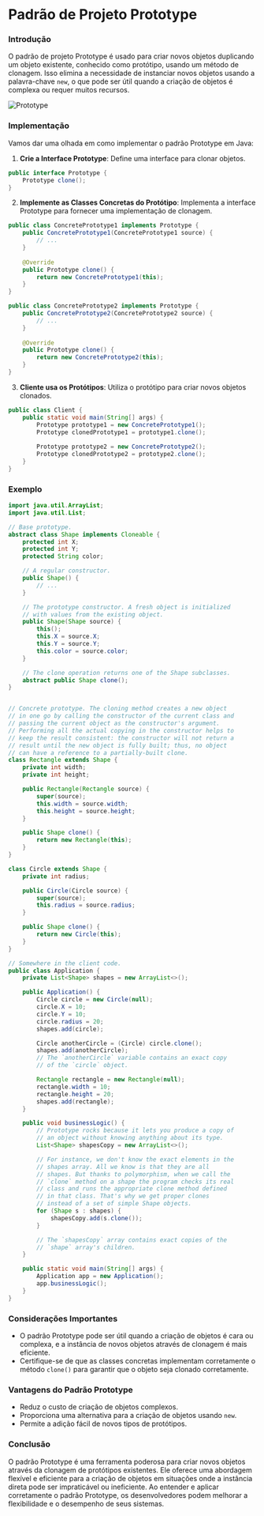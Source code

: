 # **Padrão de Projeto Prototype**

### Introdução
O padrão de projeto Prototype é usado para criar novos objetos duplicando um objeto existente, conhecido como protótipo, usando um método de clonagem. Isso elimina a necessidade de instanciar novos objetos usando a palavra-chave `new`, o que pode ser útil quando a criação de objetos é complexa ou requer muitos recursos.

![Prototype](./images/prototype.png)

### Implementação
Vamos dar uma olhada em como implementar o padrão Prototype em Java:

1. **Crie a Interface Prototype**: Define uma interface para clonar objetos.

```java
public interface Prototype {
    Prototype clone();
}
```

2. **Implemente as Classes Concretas do Protótipo**: Implementa a interface Prototype para fornecer uma implementação de clonagem.

```java
public class ConcretePrototype1 implements Prototype {
    public ConcretePrototype1(ConcretePrototype1 source) {
        // ...
    }
    
    @Override
    public Prototype clone() {
        return new ConcretePrototype1(this);
    }
}

public class ConcretePrototype2 implements Prototype {
    public ConcretePrototype2(ConcretePrototype2 source) {
        // ...
    }
    
    @Override
    public Prototype clone() {
        return new ConcretePrototype2(this);
    }
}
```

3. **Cliente usa os Protótipos**: Utiliza o protótipo para criar novos objetos clonados.

```java
public class Client {
    public static void main(String[] args) {
        Prototype prototype1 = new ConcretePrototype1();
        Prototype clonedPrototype1 = prototype1.clone();
        
        Prototype prototype2 = new ConcretePrototype2();
        Prototype clonedPrototype2 = prototype2.clone();
    }
}
```

### Exemplo

```java
import java.util.ArrayList;
import java.util.List;

// Base prototype.
abstract class Shape implements Cloneable {
    protected int X;
    protected int Y;
    protected String color;

    // A regular constructor.
    public Shape() {
        // ...
    }

    // The prototype constructor. A fresh object is initialized
    // with values from the existing object.
    public Shape(Shape source) {
        this();
        this.X = source.X;
        this.Y = source.Y;
        this.color = source.color;
    }

    // The clone operation returns one of the Shape subclasses.
    abstract public Shape clone();
}


// Concrete prototype. The cloning method creates a new object
// in one go by calling the constructor of the current class and
// passing the current object as the constructor's argument.
// Performing all the actual copying in the constructor helps to
// keep the result consistent: the constructor will not return a
// result until the new object is fully built; thus, no object
// can have a reference to a partially-built clone.
class Rectangle extends Shape {
    private int width;
    private int height;

    public Rectangle(Rectangle source) {
        super(source);
        this.width = source.width;
        this.height = source.height;
    }

    public Shape clone() {
        return new Rectangle(this);
    }
}

class Circle extends Shape {
    private int radius;

    public Circle(Circle source) {
        super(source);
        this.radius = source.radius;
    }

    public Shape clone() {
        return new Circle(this);
    }
}

// Somewhere in the client code.
public class Application {
    private List<Shape> shapes = new ArrayList<>();

    public Application() {
        Circle circle = new Circle(null);
        circle.X = 10;
        circle.Y = 10;
        circle.radius = 20;
        shapes.add(circle);

        Circle anotherCircle = (Circle) circle.clone();
        shapes.add(anotherCircle);
        // The `anotherCircle` variable contains an exact copy
        // of the `circle` object.

        Rectangle rectangle = new Rectangle(null);
        rectangle.width = 10;
        rectangle.height = 20;
        shapes.add(rectangle);
    }

    public void businessLogic() {
        // Prototype rocks because it lets you produce a copy of
        // an object without knowing anything about its type.
        List<Shape> shapesCopy = new ArrayList<>();

        // For instance, we don't know the exact elements in the
        // shapes array. All we know is that they are all
        // shapes. But thanks to polymorphism, when we call the
        // `clone` method on a shape the program checks its real
        // class and runs the appropriate clone method defined
        // in that class. That's why we get proper clones
        // instead of a set of simple Shape objects.
        for (Shape s : shapes) {
            shapesCopy.add(s.clone());
        }

        // The `shapesCopy` array contains exact copies of the
        // `shape` array's children.
    }

    public static void main(String[] args) {
        Application app = new Application();
        app.businessLogic();
    }
}
```

### Considerações Importantes
- O padrão Prototype pode ser útil quando a criação de objetos é cara ou complexa, e a instância de novos objetos através de clonagem é mais eficiente.
- Certifique-se de que as classes concretas implementam corretamente o método `clone()` para garantir que o objeto seja clonado corretamente.

### Vantagens do Padrão Prototype
- Reduz o custo de criação de objetos complexos.
- Proporciona uma alternativa para a criação de objetos usando `new`.
- Permite a adição fácil de novos tipos de protótipos.

### Conclusão
O padrão Prototype é uma ferramenta poderosa para criar novos objetos através da clonagem de protótipos existentes. Ele oferece uma abordagem flexível e eficiente para a criação de objetos em situações onde a instância direta pode ser impraticável ou ineficiente. Ao entender e aplicar corretamente o padrão Prototype, os desenvolvedores podem melhorar a flexibilidade e o desempenho de seus sistemas.